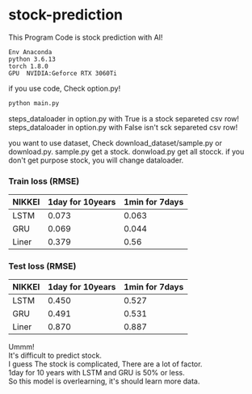 # stock-prediction
This Program Code is stock prediction with AI!

```
Env Anaconda
python 3.6.13
torch 1.8.0
GPU  NVIDIA:Geforce RTX 3060Ti
```

if you use code, Check option.py!
```python
python main.py
```
steps_dataloader in option.py with True  is a stock separeted csv row!  
steps_dataloader in option.py with False  isn't sck separeted csv row! 

you want to use dataset, Check download_dataset/sample.py or download.py.
sample.py get a stock.
donwload.py get all stocck.
if you don't get purpose stock, you will change dataloader.


### Train loss (RMSE)
|NIKKEI| 1day for 10years | 1min for 7days |
| ---- | ---- | ---- |
| LSTM | 0.073 | 0.063 |
| GRU | 0.069 | 0.044 |
| Liner | 0.379 | 0.56|

### Test loss (RMSE)
|NIKKEI| 1day for 10years | 1min for 7days |
| ---- | ---- | ---- |
| LSTM | 0.450 | 0.527 |
| GRU | 0.491 | 0.531 |
| Liner | 0.870 | 0.887|

Ummm!  
It's difficult to predict stock.   
I guess The stock is complicated, There are a lot of factor.   
1day for 10 years with LSTM and GRU is 50% or less.  
So this model is overlearning, it's should learn more data.  

